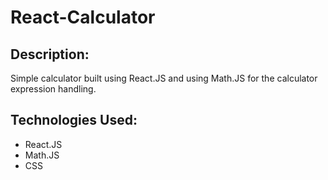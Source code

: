 # React-Calculator

## Description: 

Simple calculator built using React.JS and using Math.JS for the calculator expression handling.  

##  Technologies Used: 

- React.JS
- Math.JS
- CSS